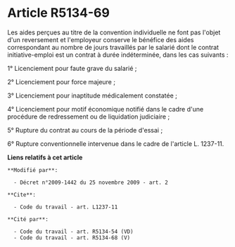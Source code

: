 # Article R5134-69

Les aides perçues au titre de la convention individuelle ne font pas l'objet d'un reversement et l'employeur conserve le
bénéfice des aides correspondant au nombre de jours travaillés par le salarié dont le contrat initiative-emploi est un
contrat à durée indéterminée, dans les cas suivants : 

1° Licenciement pour faute grave du salarié ; 

2° Licenciement pour force majeure ; 

3° Licenciement pour inaptitude médicalement constatée ; 

4° Licenciement pour motif économique notifié dans le cadre d'une procédure de redressement ou de liquidation judiciaire ; 

5° Rupture du contrat au cours de la période d'essai ; 

6° Rupture conventionnelle intervenue dans le cadre de l'article L. 1237-11.

**Liens relatifs à cet article**

	**Modifié par**:

	  - Décret n°2009-1442 du 25 novembre 2009 - art. 2

	**Cite**:

	  - Code du travail - art. L1237-11

	**Cité par**:

	  - Code du travail - art. R5134-54 (VD)
	  - Code du travail - art. R5134-68 (V)
